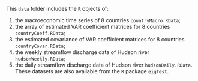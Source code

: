 This `data` folder includes the `R` objects of:
1. the macroeconomic time series of 8 countries `countryMacro.RData`;
2. the array of estimated VAR coefficient matrices for 8 countries `countryCoeff.RData`;
3. the estimated covariance of VAR coefficient matrices for 8 countries `countryCovar.RData`;
4. the weekly streamflow discharge data of Hudson river `hudsonWeekly.RData`;
5. the daily streamflow discharge data of Hudson river `hudsonDaily.RData`.
These datasets are also available from the `R` package `eigTest`.
